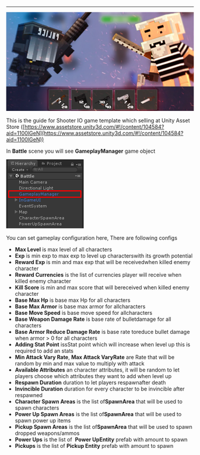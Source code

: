 * * *

![](../images/1y9GWNOJQ4UhK7WweZE1lpw.png)

This is the guide for Shooter IO game template which selling at Unity Asset Store ([https://www.assetstore.unity3d.com/#!/content/104584?aid=1100lGeN](https://www.assetstore.unity3d.com/#!/content/104584?aid=1100lGeN))

In **Battle** scene you will see **GameplayManager** game object

![](../images/0zN0dasNiXvJeGIyl.png)

You can set gameplay configuration here, There are following configs

*   **Max​ ​Level**​​ ​is​ ​max​ ​level​ ​of​ ​all​ ​characters
*   **Exp**​ ​​is​ ​min​ ​exp​ ​to​ ​max​ ​exp​ ​to​ ​level​ ​up​ ​characters​ ​with​ ​its growth​ ​potential
*   **Reward​ ​Exp​​** ​is​ ​min​ ​and​ ​max​ ​exp​ ​that​ ​will​ ​be​ ​received​ ​when killed​ ​enemy​ ​character
*   **Reward Currencies** is the list of currencies player will receive when killed enemy character
*   **Kill​ ​Score**​​ ​is​ ​min​ ​and​ ​max​ ​score​ ​that​ ​will​ ​be​ ​received when​ ​killed​ ​enemy​ ​character
*   **Base​ ​Max​ ​Hp**​​ ​is​ ​base​ ​max​ ​Hp​ ​for​ ​all​ ​characters
*   **Base​ ​Max​ ​Armor**​​ ​is​ ​base​ ​max​ ​armor​ ​for​ ​all​ ​characters
*   **Base​ ​Move​ ​Speed**​​ ​is​ ​base​ ​move​ ​speed​ ​for​ ​all​ ​characters
*   **Base​ ​Weapon​ ​Damage​ ​Rate**​​ ​is​ ​base​ ​rate​ ​of​ ​bullet​ ​damage for​ ​all​ ​characters
*   **Base​ ​Armor​ ​Reduce​ ​Damage​ ​Rate**​​ ​is​ ​base​ ​rate​ ​to​ ​reduce bullet​ ​damage​ ​when​ ​armor​ ​>​ ​0​ ​for​ ​all​ ​characters
*   **Adding​ ​Stat​ ​Point**​​ ​is​s​Stat​ ​point​ ​which​ ​will​ ​increase when​ ​level​ ​up​ ​this​ ​is​ ​required​ ​to​ ​add​ ​an​ ​stats
*   **Min​ ​Attack​ ​Vary​ ​Rate**​,​ ​​**Max​ ​Attack​ ​Vary​ ​Rate** ​​are Rate that will be random by min and max value to multiply with attack
*   **Available Attributes** an character attributes, it will be random to let players choose which attributes they want to add when level up
*   **Respawn​ ​Duration​​** ​duration​ ​to​ ​let​ ​players​ ​respawn​ ​after death
*   **Invincible Duration** duration for every character to be invincible after respawned
*   **Character​ ​Spawn​ ​Areas​​** ​is​ ​the list of​ ​​**SpawnArea**​ ​​that​ ​will​ ​be​ ​used to​ ​spawn​ ​characters​
*   **Power​ ​Up​ ​Spawn​ ​Areas**​​ ​is​ ​the list of​ **​​SpawnArea**​ ​​that​ ​will​ ​be​ ​used​ ​to spawn​ ​power​ ​up items
*   **Pick​up​ ​Spawn​ ​Areas**​​ ​is​ ​the list of​ **SpawnArea**​ ​​that​ ​will​ ​be​ ​used​ ​to spawn​ dropped weapons/ammos
*   **Power​ ​Ups**​​ ​is​ the list of ​ **​​Power​ ​Up​ ​Entity​** ​​prefab​ ​with​ ​amount​ ​to spawn
*   **Pickups** is the list of **Pickup Entity** prefab with amount to spawn